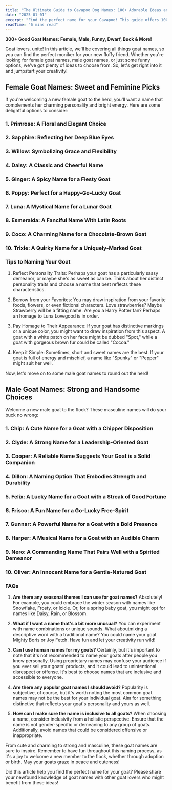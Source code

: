 ```yaml
---
title: "The Ultimate Guide to Cavapoo Dog Names: 100+ Adorable Ideas and Tips"
date: "2025-01-01"
excerpt: "Find the perfect name for your Cavapoo! This guide offers 100+ adorable name ideas, tips for choosing, and inspiration to help you find the ideal match for your furry friend."
readTime: "6 mins read"
---
```


**300+ Good Goat Names: Female, Male, Funny, Dwarf, Buck & More!**

Goat lovers, unite! In this article, we'll be covering all things goat names, so you can find the perfect moniker for your new fluffy friend. Whether you're looking for female goat names, male goat names, or just some funny options, we've got plenty of ideas to choose from. So, let's get right into it and jumpstart your creativity!

## Female Goat Names: Sweet and Feminine Picks

If you're welcoming a new female goat to the herd, you'll want a name that complements her charming personality and bright energy. Here are some delightful options to consider:

### 1. Primrose: A Floral and Elegant Choice
### 2. Sapphire: Reflecting her Deep Blue Eyes
### 3. Willow: Symbolizing Grace and Flexibility
### 4. Daisy: A Classic and Cheerful Name
### 5. Ginger: A Spicy Name for a Fiesty Goat
### 6. Poppy: Perfect for a Happy-Go-Lucky Goat
### 7. Luna: A Mystical Name for a Lunar Goat
### 8. Esmeralda: A Fanciful Name With Latin Roots
### 9. Coco: A Charming Name for a Chocolate-Brown Goat
### 10. Trixie: A Quirky Name for a Uniquely-Marked Goat

### Tips to Naming Your Goat

1. Reflect Personality Traits: Perhaps your goat has a particularly sassy demeanor, or maybe she's as sweet as can be. Think about her distinct personality traits and choose a name that best reflects these characteristics.

2. Borrow from your Favorites: You may draw inspiration from your favorite foods, flowers, or even fictional characters. Love strawberries? Maybe Strawberry will be a fitting name. Are you a Harry Potter fan? Perhaps an homage to Luna Lovegood is in order.

3. Pay Homage to Their Appearance: If your goat has distinctive markings or a unique color, you might want to draw inspiration from this aspect. A goat with a white patch on her face might be dubbed "Spot," while a goat with gorgeous brown fur could be called "Cocoa."

4. Keep it Simple: Sometimes, short and sweet names are the best. If your goat is full of energy and mischief, a name like "Spunky" or "Pepper" might suit her well. 

Now, let's move on to some male goat names to round out the herd!

## Male Goat Names: Strong and Handsome Choices

Welcome a new male goat to the flock? These masculine names will do your buck no wrong:

### 1. Chip: A Cute Name for a Goat with a Chipper Disposition
### 2. Clyde: A Strong Name for a Leadership-Oriented Goat
### 3. Cooper: A Reliable Name Suggests Your Goat is a Solid Companion
### 4. Dillon: A Naming Option That Embodies Strength and Durability
### 5. Felix: A Lucky Name for a Goat with a Streak of Good Fortune
### 6. Frisco: A Fun Name for a Go-Lucky Free-Spirit
### 7. Gunnar: A Powerful Name for a Goat with a Bold Presence
### 8. Harper: A Musical Name for a Goat with an Audible Charm
### 9. Nero: A Commanding Name That Pairs Well with a Spirited Demeanor
### 10. Oliver: An Innocent Name for a Gentle-Natured Goat

### FAQs

1. **Are there any seasonal themes I can use for goat names?** Absolutely! For example, you could embrace the winter season with names like Snowflake, Frosty, or Icicle. Or, for a spring baby goat, you might opt for names like Daisy, Rain, or Blossom.

2. **What if I want a name that's a bit more unusual?** You can experiment with name combinations or unique sounds. What aboutmixing a descriptive word with a traditional name? You could name your goat Mighty Boris or Joy Fetch. Have fun and let your creativity run wild!

3. **Can I use human names for my goats?** Certainly, but it's important to note that it's not recommended to name your goats after people you know personally. Using proprietary names may confuse your audience if you ever sell your goats' products, and it could lead to unintentional disrespect or offense. It's best to choose names that are inclusive and accessible to everyone. 

4. **Are there any popular goat names I should avoid?** Popularity is subjective, of course, but it's worth noting the most common goat names may not be the best for your individual goat. Aim for something distinctive that reflects your goat's personality and yours as well. 

5. **How can I make sure the name is inclusive to all goats?** When choosing a name, consider inclusivity from a holistic perspective. Ensure that the name is not gender-specific or demeaning to any group of goats. Additionally, avoid names that could be considered offensive or inappropriate. 

From cute and charming to strong and masculine, these goat names are sure to inspire. Remember to have fun throughout this naming process, as it's a joy to welcome a new member to the flock, whether through adoption or birth. May your goats graze in peace and cuteness! 

Did this article help you find the perfect name for your goat? Please share your newfound knowledge of goat names with other goat lovers who might benefit from these ideas!